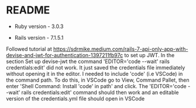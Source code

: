 # README

* Ruby version -  3.0.3

* Rails version -  7.1.5.1

Followed tutorial at https://sdrmike.medium.com/rails-7-api-only-app-with-devise-and-jwt-for-authentication-1397211fb97c
to set up JWT. In the section Set up devise-jwt the command 'EDITOR='code --wait' rails credentials:edit' did not work. It
just saved the credentials file immediately without opening it in the editor. I needed to include 'code' (i.e VSCode) in 
the command path. To do this, in VSCode go to View, Command Pallet, then enter 'Shell Command: Install 'code' in path' 
and click. The 'EDITOR='code --wait' rails credentials:edit' command should then work and an editable version of the credentials.yml file should open in VSCode